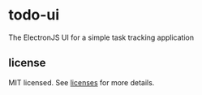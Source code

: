# todo-ui

The ElectronJS UI for a simple task tracking application

## license

MIT licensed. See [licenses](./licenses/) for more details.
